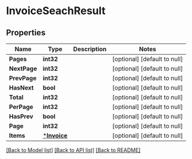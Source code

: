 # InvoiceSeachResult

## Properties
Name | Type | Description | Notes
------------ | ------------- | ------------- | -------------
**Pages** | **int32** |  | [optional] [default to null]
**NextPage** | **int32** |  | [optional] [default to null]
**PrevPage** | **int32** |  | [optional] [default to null]
**HasNext** | **bool** |  | [optional] [default to null]
**Total** | **int32** |  | [optional] [default to null]
**PerPage** | **int32** |  | [optional] [default to null]
**HasPrev** | **bool** |  | [optional] [default to null]
**Page** | **int32** |  | [optional] [default to null]
**Items** | [***Invoice**](Invoice.md) |  | [optional] [default to null]

[[Back to Model list]](../README.md#documentation-for-models) [[Back to API list]](../README.md#documentation-for-api-endpoints) [[Back to README]](../README.md)


